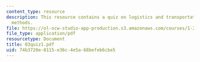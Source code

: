 ```yaml
---
content_type: resource
description: This resource contains a quiz on logistics and transportation planning
  methods.
file: https://ol-ocw-studio-app-production.s3.amazonaws.com/courses/1-203j-logistical-and-transportation-planning-methods-fall-2006/74b3720e0115e36c4e5a68befeb6cbe5_03quiz1.pdf
file_type: application/pdf
resourcetype: Document
title: 03quiz1.pdf
uid: 74b3720e-0115-e36c-4e5a-68befeb6cbe5
---
```

